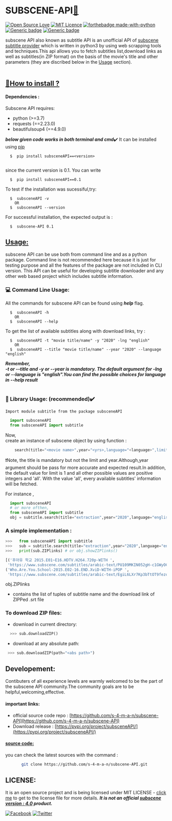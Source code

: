 # SUBSCENE-API[:link:](https://github.com/s-4-m-a-n/subscene-API/tree/master/subsceneAPI)<br/>

[![Open Source Love](https://badges.frapsoft.com/os/v1/open-source-150x25.png?v=103)](https://github.com/s-4-m-a-n) 
[![MIT Licence](https://badges.frapsoft.com/os/mit/mit.png?v=103)](https://opensource.org/licenses/mit-license.php)
[![forthebadge made-with-python](http://ForTheBadge.com/images/badges/made-with-python.svg)](https://www.python.org/)<br/>
[![Generic badge](https://img.shields.io/badge/python-3.7+-<COLOR>.svg)](https://www.python.org/)
[![Generic badge](https://img.shields.io/badge/Pypi-v0.1-<COLOR>.svg)](https://pypi.org/project/subsceneAPI/)


subscene API also known as subtitle API is an unofficial API of [subscene subtitle provider](https://www.subscene.com/) which is written in python3 by using web scrapping tools and techniques.This api allows you to fetch subtitles list,download links as well as subtitles(in ZIP format) on the basis of the movie's title and other parameters (they are discribed below in the [Usage](#usage) section).<br/><br/>

## [:small_blue_diamond:](https://github.com/s-4-m-a-n)<ins>How to install<ins> ?
#### Dependencies :
  Subscene API requires:
   - python (>=3.7)
   - requests (==2.23.0)
   - beautifulsoup4 (==4.9.0)
  
    
   ***below given code works in both terminal and cmd***:heavy_check_mark:
      It can be installed using [pip](https://pypi.org/project/subsceneAPI/)
``` 
  $  pip install subsceneAPI==<version>
  
```
  since the current version is 0.1. You can write 
  
```
  $  pip install subsceneAPI==0.1

``` 
  To test if the installation was sucessiful,try:
```
  $  subsceneAPI -v 
    OR
  $  subsceneAPI --version

```
For successful installation, the expected output is :
```
  $  subscene-API 0.1

``` 
## <ins>Usage<ins>:
  subscene API can be use both from command line and as a python package.
  Command line is not recommended here because it is just for testing purpose and all the features of the package are not included in CLI version. This API can be useful for developing subtitle downloader and any other web based project which includes subtitle information.
  
### :computer: Command Line Usage:
All the commands for subscene API can be found using ***help*** flag.
```
  $  subsceneAPI -h
    OR
  $  subsceneAPI --help
```
To get the list of available subtitles along with download links, try :
```
  $  subsceneAPI -t "movie title/name" -y "2020" -lng "english"
    OR
  $  subsceneAPI --title "movie title/name" --year "2020" --language "english"
```

***Remember,<br/>
  -t or --title and -y or --year is mandatory. The default argument for  -lng or --language is "english".You can find the possible choices for language in --help result*** <br/><br/>
  
### :page_with_curl: Library Usage: (recommended):heavy_check_mark:
    Import module subtitle from the package subsceneAPI
    
  ```python
    import subsceneAPI
    from subsceneAPI import subtitle
  ```
  Now,<br/>
      create an instance of subscene object by using function : 
      
  ```python  
      search(title="<movie name>",year="<yrs>,language="<language>",limit="<no of subtitles that you want>")
  ```
  :heavy_exclamation_mark:Note, the title is mandatory but not the limit and year.Although,year argument should be pass for more accurate and expected result.In addition, the default value for limit is 1 and all other possible values are positive integers and 'all'. With the value 'all', every available subtitles' information will be fetched.
  
   For instance , 
  ```python
    import subsceneAPI
    # or more ofthen,
    from subsceneAPI import subtitle    
    obj = subtitle.search(title="extraction",year="2020",language="english",limit="1")
 ```
 ### A simple implementation  :
 ```python
 >>>   from subsceneAPI import subtitle
 >>>   sub = subtitle.search(title="extraction",year="2020",language="english",limit="2")
 >>>   print(sub.ZIPlinks) # or obj.showZIPlinks()
 
 [('후아유 학교 2015.E01~E16.HDTV.H264.720p-WITH ',
  'https://www.subscene.com/subtitles/arabic-text/PU109MKIN052gH-c1GWyOCfTWLMLKmlfMrQXJcMMwO6b288LtEhtMIfkExgzB7hs8R0xZVR460THHwMT1PZ4iOPs6Vh_BjVhUJUfUxTc9yW8wCJ_tUbDzkpFsw4ofmIL0'),
 ('Who.Are.You.School-2015.E02-16.END.XviD-WITH-iPOP ',
  'https://www.subscene.com/subtitles/arabic-text/EgiL6LXr7Kp3bTtOT9fezovIu-6a5NcuPm66f8JPgPEP9HYHdM3yCXr9pQME2-hTCZeiPHusemyNgyVxVcW9qp6hmY3GCPJxXPuFBDWmb4XP58RNtbs8Gkij9EBxBiuv0')]
 ```
  obj.ZIPlinks 
  - contains the list of tuples of subtitle name and the download link of ZIPPed .srt file
 
 ### To download ZIP files:
   - download in current directory:
  ```python
    >>> sub.downloadZIP()
  ```
  - download at any absolute path:
   ```python
    >>> sub.downloadZIP(path="<abs path>")
  ```

## Developement:
   Contibuters of all experience levels are warmly welcomed to be the part of the subscene API community.The community goals are to be helpful,welcoming,effective.
   #### important links:
  - official source code repo : [https://github.com/s-4-m-a-n/subscene-API](https://github.com/s-4-m-a-n/subscene-API)
  - Download release : [https://pypi.org/project/subsceneAPI/](https://pypi.org/project/subsceneAPI/)<br/>
   #### <ins>source code:<ins>
   you can check the latest sources with the command :
   ```bash
          git clone https://github.com/s-4-m-a-n/subscene-API.git
   ```
   

## LICENSE:
  It is an open source project and is being licensed under MIT LICENSE - [click me](https://github.com/s-4-m-a-n/subscene-API/blob/master/LICENSE) to get to the license file for more details.
  ***It is not an official [subscene version : 4.0](https://www.subscene.com/) product.***
  
  
 

[![Facebook](https://img.shields.io/static/v1.svg?label=follow&message=@me&color=9cf&logo=facebook&style=flat&logoColor=white&colorA=informational)](https://www.facebook.com/suman.dhakal.39982) 
[![Twitter](https://img.shields.io/static/v1.svg?label=follow&message=@&color=grey&logo=twitter&style=flat&logoColor=white&colorA=critical)](https://twitter.com/s_4_m_A_N)
      

  
  